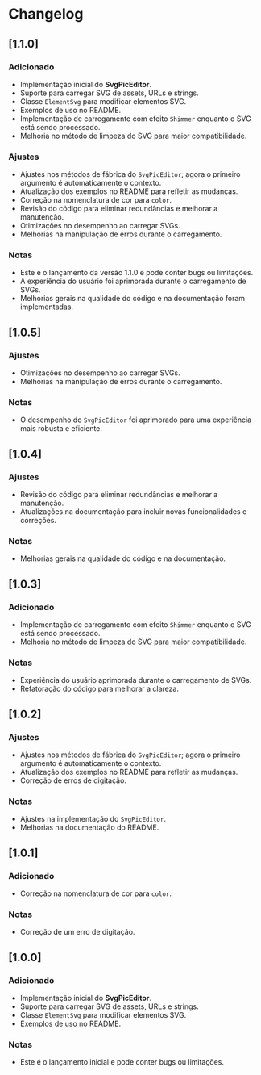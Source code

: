 # Changelog

## [1.1.0]
### Adicionado
- Implementação inicial do **SvgPicEditor**.
- Suporte para carregar SVG de assets, URLs e strings.
- Classe `ElementSvg` para modificar elementos SVG.
- Exemplos de uso no README.
- Implementação de carregamento com efeito `Shimmer` enquanto o SVG está sendo processado.
- Melhoria no método de limpeza do SVG para maior compatibilidade.

### Ajustes
- Ajustes nos métodos de fábrica do `SvgPicEditor`; agora o primeiro argumento é automaticamente o contexto.
- Atualização dos exemplos no README para refletir as mudanças.
- Correção na nomenclatura de cor para `color`.
- Revisão do código para eliminar redundâncias e melhorar a manutenção.
- Otimizações no desempenho ao carregar SVGs.
- Melhorias na manipulação de erros durante o carregamento.

### Notas
- Este é o lançamento da versão 1.1.0 e pode conter bugs ou limitações.
- A experiência do usuário foi aprimorada durante o carregamento de SVGs.
- Melhorias gerais na qualidade do código e na documentação foram implementadas.

## [1.0.5]
### Ajustes
- Otimizações no desempenho ao carregar SVGs.
- Melhorias na manipulação de erros durante o carregamento.

### Notas
- O desempenho do `SvgPicEditor` foi aprimorado para uma experiência mais robusta e eficiente.

## [1.0.4]
### Ajustes
- Revisão do código para eliminar redundâncias e melhorar a manutenção.
- Atualizações na documentação para incluir novas funcionalidades e correções.

### Notas
- Melhorias gerais na qualidade do código e na documentação.

## [1.0.3]
### Adicionado
- Implementação de carregamento com efeito `Shimmer` enquanto o SVG está sendo processado.
- Melhoria no método de limpeza do SVG para maior compatibilidade.

### Notas
- Experiência do usuário aprimorada durante o carregamento de SVGs.
- Refatoração do código para melhorar a clareza.

## [1.0.2]
### Ajustes
- Ajustes nos métodos de fábrica do `SvgPicEditor`; agora o primeiro argumento é automaticamente o contexto.
- Atualização dos exemplos no README para refletir as mudanças.
- Correção de erros de digitação.

### Notas
- Ajustes na implementação do `SvgPicEditor`.
- Melhorias na documentação do README.

## [1.0.1]
### Adicionado
- Correção na nomenclatura de cor para `color`.

### Notas
- Correção de um erro de digitação.

## [1.0.0]
### Adicionado
- Implementação inicial do **SvgPicEditor**.
- Suporte para carregar SVG de assets, URLs e strings.
- Classe `ElementSvg` para modificar elementos SVG.
- Exemplos de uso no README.

### Notas
- Este é o lançamento inicial e pode conter bugs ou limitações.









